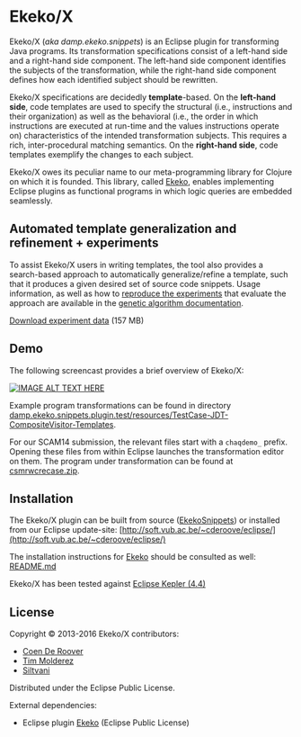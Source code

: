 # Ekeko/X 
Ekeko/X (*aka damp.ekeko.snippets*) is an Eclipse plugin for transforming Java programs. Its transformation specifications consist of a left-hand side and a right-hand side component. The left-hand side component identifies the subjects of the transformation, while the right-hand side component defines how each identified subject should be rewritten. 

Ekeko/X specifications are decidedly **template**-based. On the **left-hand side**, code templates are used to specify the structural (i.e., instructions and their organization) as well as the behavioral (i.e., the order in which instructions are executed at run-time and the values instructions operate on) characteristics of the intended transformation subjects. This requires a rich, inter-procedural matching semantics. On the **right-hand side**, code templates exemplify the changes to each subject. 

Ekeko/X owes its peculiar name to our meta-programming library for Clojure on which it is founded. This library, called [Ekeko](https://github.com/cderoove/damp.ekeko/tree/master/EkekoPlugin), enables implementing Eclipse plugins as functional programs in which logic queries are embedded seamlessly. 

## Automated template generalization and refinement + experiments

To assist Ekeko/X users in writing templates, the tool also provides a search-based approach to automatically generalize/refine a template, such that it produces a given desired set of source code snippets. Usage information, as well as how to [reproduce the experiments]((https://github.com/cderoove/damp.ekeko.snippets/blob/master/damp.ekeko.snippets.plugin/src/damp/ekeko/snippets/geneticsearch/README.md)) that evaluate the approach are available in the [genetic algorithm documentation](https://github.com/cderoove/damp.ekeko.snippets/blob/master/damp.ekeko.snippets.plugin/src/damp/ekeko/snippets/geneticsearch/README.md).

[Download experiment data](http://soft.vub.ac.be/~tmoldere/ekekox/experiment%20data.zip) (157 MB)

## Demo

The following screencast provides a brief overview of Ekeko/X:

[![IMAGE ALT TEXT HERE](https://img.youtube.com/vi/jfek-paI9Ns/0.jpg)](https://www.youtube.com/watch?v=jfek-paI9Ns)

Example program transformations can be found in directory [damp.ekeko.snippets.plugin.test/resources/TestCase-JDT-CompositeVisitor-Templates](
https://github.com/cderoove/damp.ekeko.snippets/tree/master/damp.ekeko.snippets.plugin.test/resources/TestCase-JDT-CompositeVisitor-Templates). 

For our SCAM14 submission, the relevant files start with a ``chaqdemo_`` prefix. Opening these files from within Eclipse launches the transformation editor on them. The program under transformation can be found at [csmrwcrecase.zip](http://soft.vub.ac.be/~resteven/).

## Installation

The Ekeko/X plugin can be built from source ([EkekoSnippets](https://github.com/cderoove/damp.ekeko.snippets/tree/master/EkekoSnippets)) or installed from our Eclipse update-site: [http://soft.vub.ac.be/~cderoove/eclipse/](http://soft.vub.ac.be/~cderoove/eclipse/)

The installation instructions for [Ekeko](https://github.com/cderoove/damp.ekeko/tree/master/EkekoPlugin) should be consulted as well: [README.md](https://github.com/cderoove/damp.ekeko/blob/master/damp.ekeko.plugin/README.md)

Ekeko/X has been tested against [Eclipse Kepler (4.4)](http://www.eclipse.org)


## License  

Copyright © 2013-2016 Ekeko/X contributors: 

* [Coen De Roover](http://soft.vub.ac.be/~cderoove/)
* [Tim Molderez](http://timmolderez.be)
* [Siltvani](siltvani@vub.ac.be)


Distributed under the Eclipse Public License.

External dependencies:

* Eclipse plugin [Ekeko](https://github.com/cderoove/damp.ekeko/tree/master/EkekoPlugin) (Eclipse Public License)
  
